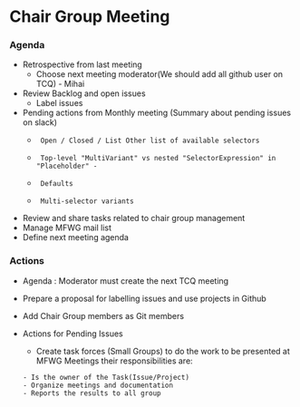 # Chair Group Meeting

### Agenda
 - Retrospective from last meeting 
     - Choose next meeting moderator(We should add all github user on TCQ) - Mihai
 - Review Backlog and open issues
     - Label issues
 - Pending actions from Monthly meeting
     (Summary about pending issues on slack)
     * 		Open / Closed / List Other list of available selectors
     * 		Top-level "MultiVariant" vs nested "SelectorExpression" in "Placeholder" - 
     * 		Defaults
     * 		Multi-selector variants

 - Review and share tasks related to chair group management  
 - Manage MFWG mail list
 - Define next meeting agenda

     
### Actions
- Agenda : 
     Moderator must create the next TCQ meeting
- Prepare a proposal for labelling issues and use projects in Github
- Add Chair Group members as Git members
- Actions for Pending Issues 
     * Create task forces (Small Groups) to do the work to be presented at MFWG Meetings their responsibilities are:    
      
      - Is the owner of the Task(Issue/Project)
      - Organize meetings and documentation
      - Reports the results to all group

